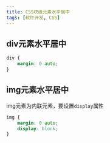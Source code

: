 ```yaml
---
title: CSS块级元素水平居中
tags: [软件开发, CSS]
---
```


## div元素水平居中

```css
div {
	margin: 0 auto;
}
```

## img元素水平居中

img元素为内联元素，要设置`display`属性

```css
img {
	margin: 0 auto;
	display: block;
}
```